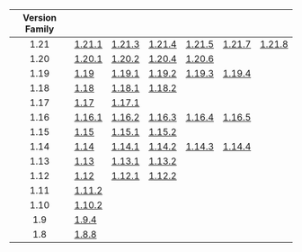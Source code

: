 | Version Family | | | | | | |
|:---:|---|---|---|---|---|---|
| 1.21 | [1.21.1](https://github.com/BaldGang/spigot-build/releases/download/20250725/spigot-1.21.1.jar) | [1.21.3](https://github.com/BaldGang/spigot-build/releases/download/20250725/spigot-1.21.3.jar) | [1.21.4](https://github.com/BaldGang/spigot-build/releases/download/20250725/spigot-1.21.4.jar) | [1.21.5](https://github.com/BaldGang/spigot-build/releases/download/20250725/spigot-1.21.5.jar) | [1.21.7](https://github.com/BaldGang/spigot-build/releases/download/20250725/spigot-1.21.7.jar) | [1.21.8](https://github.com/BaldGang/spigot-build/releases/download/20250725/spigot-1.21.8.jar) |
| 1.20 | [1.20.1](https://github.com/BaldGang/spigot-build/releases/download/20250725/spigot-1.20.1.jar) | [1.20.2](https://github.com/BaldGang/spigot-build/releases/download/20250725/spigot-1.20.2.jar) | [1.20.4](https://github.com/BaldGang/spigot-build/releases/download/20250725/spigot-1.20.4.jar) | [1.20.6](https://github.com/BaldGang/spigot-build/releases/download/20250725/spigot-1.20.6.jar) | | |
| 1.19 | [1.19](https://github.com/BaldGang/spigot-build/releases/download/20250725/spigot-1.19.jar) | [1.19.1](https://github.com/BaldGang/spigot-build/releases/download/20250725/spigot-1.19.1.jar) | [1.19.2](https://github.com/BaldGang/spigot-build/releases/download/20250725/spigot-1.19.2.jar) | [1.19.3](https://github.com/BaldGang/spigot-build/releases/download/20250725/spigot-1.19.3.jar) | [1.19.4](https://github.com/BaldGang/spigot-build/releases/download/20250725/spigot-1.19.4.jar) | |
| 1.18 | [1.18](https://github.com/BaldGang/spigot-build/releases/download/20250725/spigot-1.18.jar) | [1.18.1](https://github.com/BaldGang/spigot-build/releases/download/20250725/spigot-1.18.1.jar) | [1.18.2](https://github.com/BaldGang/spigot-build/releases/download/20250725/spigot-1.18.2.jar) | | | |
| 1.17 | [1.17](https://github.com/BaldGang/spigot-build/releases/download/20250725/spigot-1.17.jar) | [1.17.1](https://github.com/BaldGang/spigot-build/releases/download/20250725/spigot-1.17.1.jar) | | | | |
| 1.16 | [1.16.1](https://github.com/BaldGang/spigot-build/releases/download/20250725/spigot-1.16.1.jar) | [1.16.2](https://github.com/BaldGang/spigot-build/releases/download/20250725/spigot-1.16.2.jar) | [1.16.3](https://github.com/BaldGang/spigot-build/releases/download/20250725/spigot-1.16.3.jar) | [1.16.4](https://github.com/BaldGang/spigot-build/releases/download/20250725/spigot-1.16.4.jar) | [1.16.5](https://github.com/BaldGang/spigot-build/releases/download/20250725/spigot-1.16.5.jar) | |
| 1.15 | [1.15](https://github.com/BaldGang/spigot-build/releases/download/20250725/spigot-1.15.jar) | [1.15.1](https://github.com/BaldGang/spigot-build/releases/download/20250725/spigot-1.15.1.jar) | [1.15.2](https://github.com/BaldGang/spigot-build/releases/download/20250725/spigot-1.15.2.jar) | | | |
| 1.14 | [1.14](https://github.com/BaldGang/spigot-build/releases/download/20250725/spigot-1.14.jar) | [1.14.1](https://github.com/BaldGang/spigot-build/releases/download/20250725/spigot-1.14.1.jar) | [1.14.2](https://github.com/BaldGang/spigot-build/releases/download/20250725/spigot-1.14.2.jar) | [1.14.3](https://github.com/BaldGang/spigot-build/releases/download/20250725/spigot-1.14.3.jar) | [1.14.4](https://github.com/BaldGang/spigot-build/releases/download/20250725/spigot-1.14.4.jar) | |
| 1.13 | [1.13](https://github.com/BaldGang/spigot-build/releases/download/20250725/spigot-1.13.jar) | [1.13.1](https://github.com/BaldGang/spigot-build/releases/download/20250725/spigot-1.13.1.jar) | [1.13.2](https://github.com/BaldGang/spigot-build/releases/download/20250725/spigot-1.13.2.jar) | | | |
| 1.12 | [1.12](https://github.com/BaldGang/spigot-build/releases/download/20250725/spigot-1.12.jar) | [1.12.1](https://github.com/BaldGang/spigot-build/releases/download/20250725/spigot-1.12.1.jar) | [1.12.2](https://github.com/BaldGang/spigot-build/releases/download/20250725/spigot-1.12.2.jar) | | | |
| 1.11 | [1.11.2](https://github.com/BaldGang/spigot-build/releases/download/20250725/spigot-1.11.2.jar) | | | | | |
| 1.10 | [1.10.2](https://github.com/BaldGang/spigot-build/releases/download/20250725/spigot-1.10.2.jar) | | | | | |
| 1.9 | [1.9.4](https://github.com/BaldGang/spigot-build/releases/download/20250725/spigot-1.9.4.jar) | | | | | |
| 1.8 | [1.8.8](https://github.com/BaldGang/spigot-build/releases/download/20250725/spigot-1.8.8.jar) | | | | | |
